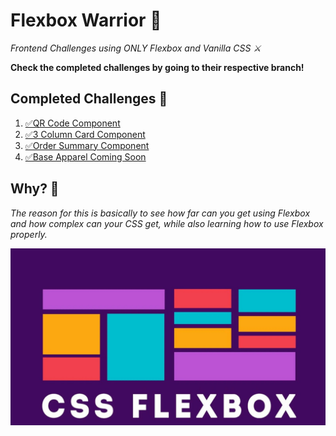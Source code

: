# Flexbox Warrior 🥷

_Frontend Challenges using ONLY Flexbox and Vanilla CSS ⚔️_

**Check the completed challenges by going to their respective branch!**

## Completed Challenges 🎯

1. [✅QR Code Component](https://qr-code-component-taupe-mu.vercel.app/)
2. [✅3 Column Card Component](https://3-column-preview-card-component-lemon-xi.vercel.app/)
3. [✅Order Summary Component](https://order-summary-component-omega-gold.vercel.app/)
4. [✅Base Apparel Coming Soon](https://base-apparel-coming-soon.onrender.com)

## Why? 📌

_The reason for this is basically to see how far can you get using Flexbox and how complex can your CSS get, while also learning how to use Flexbox properly._

![wp](flexbox-w.jpg)
<!-- <img src="flexbox-w.jpg"  width="1280" height="720"> -->
